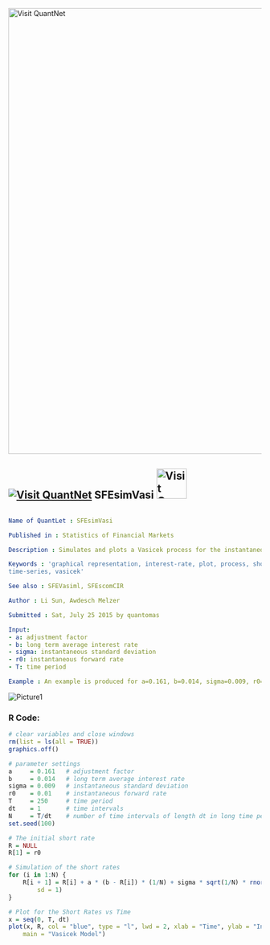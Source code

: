 
[<img src="https://github.com/QuantLet/Styleguide-and-FAQ/blob/master/pictures/banner.png" width="888" alt="Visit QuantNet">](http://quantlet.de/)

## [<img src="https://github.com/QuantLet/Styleguide-and-FAQ/blob/master/pictures/qloqo.png" alt="Visit QuantNet">](http://quantlet.de/) **SFEsimVasi** [<img src="https://github.com/QuantLet/Styleguide-and-FAQ/blob/master/pictures/QN2.png" width="60" alt="Visit QuantNet 2.0">](http://quantlet.de/)

```yaml

Name of QuantLet : SFEsimVasi

Published in : Statistics of Financial Markets

Description : Simulates and plots a Vasicek process for the instantaneous short term interest rate.

Keywords : 'graphical representation, interest-rate, plot, process, short-rate, simulation,
time-series, vasicek'

See also : SFEVasiml, SFEscomCIR

Author : Li Sun, Awdesch Melzer

Submitted : Sat, July 25 2015 by quantomas

Input: 
- a: adjustment factor
- b: long term average interest rate
- sigma: instantaneous standard deviation
- r0: instantaneous forward rate
- T: time period

Example : An example is produced for a=0.161, b=0.014, sigma=0.009, r0=0.01, T=250.

```

![Picture1](SFEsimVasi-1.png)


### R Code:
```r
# clear variables and close windows
rm(list = ls(all = TRUE))
graphics.off()

# parameter settings
a     = 0.161   # adjustment factor
b     = 0.014   # long term average interest rate    
sigma = 0.009   # instantaneous standard deviation
r0    = 0.01    # instantaneous forward rate
T     = 250     # time period
dt    = 1       # time intervals
N     = T/dt    # number of time intervals of length dt in long time period T
set.seed(100)

# The initial short rate
R = NULL
R[1] = r0

# Simulation of the short rates
for (i in 1:N) {
    R[i + 1] = R[i] + a * (b - R[i]) * (1/N) + sigma * sqrt(1/N) * rnorm(1, mean = 0, 
        sd = 1)
}

# Plot for the Short Rates vs Time
x = seq(0, T, dt)
plot(x, R, col = "blue", type = "l", lwd = 2, xlab = "Time", ylab = "Instantaneous Short Rates", 
    main = "Vasicek Model") 

```
